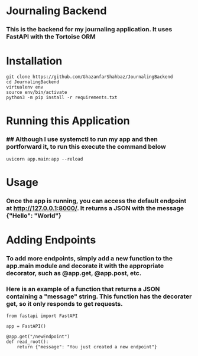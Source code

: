 # Journaling Backend
### This is the backend for my journaling application. It uses FastAPI with the Tortoise ORM

# Installation
```
git clone https://github.com/GhazanfarShahbaz/JournalingBackend
cd JournalingBackend
virtualenv env 
source env/bin/activate
python3 -m pip install -r requirements.txt
```

# Running this Application
### ## Although I use systemctl to run my app and then portforward it, to run this execute the command below
```
uvicorn app.main:app --reload
```

# Usage
### Once the app is running, you can access the default endpoint at http://127.0.0.1:8000/. It returns a JSON with the message {"Hello": "World"}

# Adding Endpoints
### To add more endpoints, simply add a new function to the app.main module and decorate it with the appropriate decorator, such as @app.get, @app.post, etc.
### Here is an example of a function that returns a JSON containing a "message" string. This function has the decorater get, so it only responds to get requests.
```
from fastapi import FastAPI

app = FastAPI()

@app.get("/newEndpoint")
def read_root():
    return {"message": "You just created a new endpoint"}
```